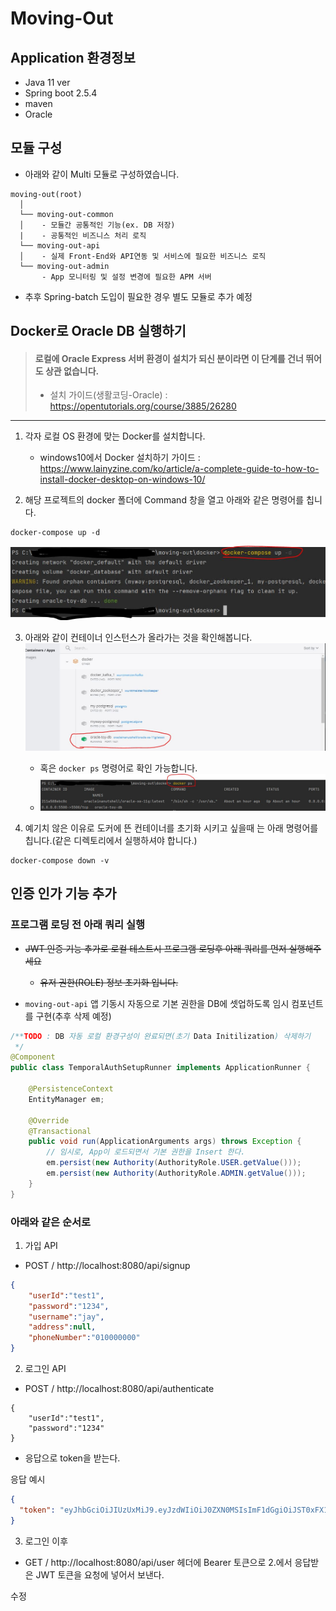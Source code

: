 # Moving-Out

## Application 환경정보
* Java 11 ver
* Spring boot 2.5.4
* maven
* Oracle

## 모듈 구성
* 아래와 같이 Multi 모듈로 구성하였습니다.
```
moving-out(root)
  │ 
  └── moving-out-common
  │    - 모듈간 공통적인 기능(ex. DB 저장) 
  |    - 공통적인 비즈니스 처리 로직
  └── moving-out-api
  │    - 실제 Front-End와 API연동 및 서비스에 필요한 비즈니스 로직
  └── moving-out-admin
       - App 모니터링 및 설정 변경에 필요한 APM 서버
```

* 추후 Spring-batch 도입이 필요한 경우 별도 모듈로 추가 예정


## Docker로 Oracle DB 실행하기

> #### 로컬에 Oracle Express 서버 환경이 설치가 되신 분이라면 이 단계를 건너 뛰어도 상관 없습니다.
> * 설치 가이드(생활코딩-Oracle) : https://opentutorials.org/course/3885/26280

___

1. 각자 로컬 OS 환경에 맞는 Docker를 설치합니다.
    * windows10에서 Docker 설치하기 가이드 : https://www.lainyzine.com/ko/article/a-complete-guide-to-how-to-install-docker-desktop-on-windows-10/

2. 해당 프로젝트의 docker 폴더에 Command 창을 열고 아래와 같은 명령어를 칩니다.
```
docker-compose up -d
```

![](./image/docker_01.jpg)

3. 아래와 같이 컨테이너 인스턴스가 올라가는 것을 확인해봅니다.
![](./image/docker_02.jpg)
   * 혹은 ```docker ps``` 명령어로 확인 가능합니다.
   * ![](./image/docker_03.jpg)

4. 예기치 않은 이유로 도커에 뜬 컨테이너를 초기화 시키고 싶을때 는 아래 명령어를 칩니다.(같은 디렉토리에서 실행하셔야 합니다.)
```
docker-compose down -v
```

## 인증 인가 기능 추가

### 프로그램 로딩 전 아래 쿼리 실행
* ~~JWT 인증 기능 추가로 로컬 테스트시 프로그램 로딩후 아래 쿼리를 먼저 실행해주세요~~
  * ~~유저 권한(ROLE) 정보 초기화 입니다.~~

* ```moving-out-api``` 앱 기동시 자동으로 기본 권한을 DB에 셋업하도록 임시 컴포넌트를 구현(추후 삭제 예정)

```java
/**TODO : DB 자동 로컬 환경구성이 완료되면(초기 Data Initilization) 삭제하기
 */
@Component
public class TemporalAuthSetupRunner implements ApplicationRunner {

    @PersistenceContext
    EntityManager em;

    @Override
    @Transactional
    public void run(ApplicationArguments args) throws Exception {
        // 임시로, App이 로드되면서 기본 권한을 Insert 한다.
        em.persist(new Authority(AuthorityRole.USER.getValue()));
        em.persist(new Authority(AuthorityRole.ADMIN.getValue()));
    }
}
```


### 아래와 같은 순서로
1. 가입 API
* POST / http://localhost:8080/api/signup

```json
{
	"userId":"test1",
	"password":"1234",
	"username":"jay",
	"address":null,
	"phoneNumber":"010000000"
}
```

2. 로그인 API
* POST / http://localhost:8080/api/authenticate
```
{
	"userId":"test1",
	"password":"1234"
}
```

* 응답으로 token을 받는다.

응답 예시
```json
{
  "token": "eyJhbGciOiJIUzUxMiJ9.eyJzdWIiOiJ0ZXN0MSIsImF1dGgiOiJST0xFX1VTRVIiLCJleHAiOjE2Mjk3MTMzMzZ9.0VXmNvaEZJQoOdWaJ_m1JxNkz5tv5vWZfXAUrbOqKewhpi71FqNJjgsbRd44XBbxAgrfmZCGSoAlhYRlxIdkHA"
}
```

3. 로그인 이후
* GET / http://localhost:8080/api/user
헤더에 Bearer 토큰으로 2.에서 응답받은 JWT 토큰을 요청에 넣어서 보낸다.

수정